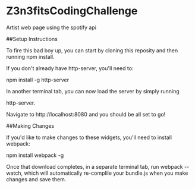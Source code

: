 # Z3n3fitsCodingChallenge
Artist web page using the spotify api

##Setup Instructions

To fire this bad boy up, you can start by cloning this reposity and then running npm install.

If you don't already have http-server, you'll need to:

npm install -g http-server

In another terminal tab, you can now load the server by simply running

http-server.

Navigate to http://localhost:8080 and you should be all set to go!

##Making Changes

If you'd like to make changes to these widgets, you'll need to install webpack:

npm install webpack -g

Once that download completes, in a separate terminal tab, run webpack --watch, which will automatically re-complile your bundle.js when you make changes and save them.
